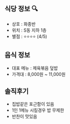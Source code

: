 ## 식당 정보 :mag:
- 상호 : 화종반 
- 위치 : S동 지하 1층
- 별점 : :star::star::star::star: (4/5)

## 음식 정보

- 대표 메뉴 : 제육볶음 덮밥 
- 가격대 : 8,000원 ~ 11,000원 

## 솔직후기
- 집밥같은 포근함이 있음 
- 1인 1메뉴 시킬경우 밥 무제한 
- 반찬이 맛있음
